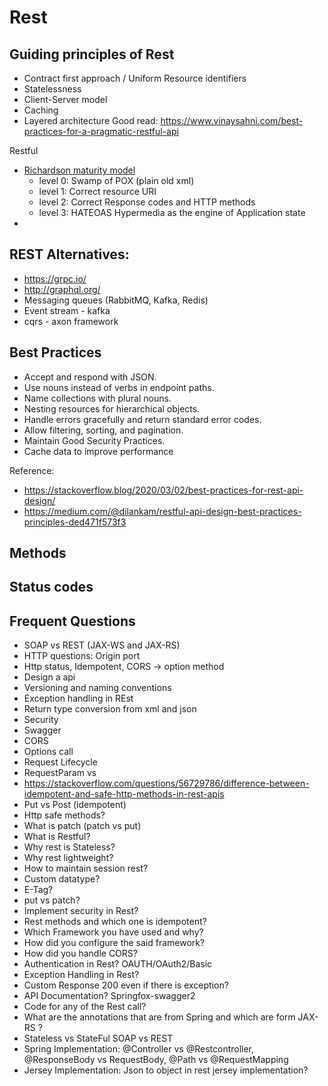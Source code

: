 # Rest

## Guiding principles of Rest
  - Contract first approach / Uniform Resource identifiers
  - Statelessness
  - Client-Server model
  - Caching
  - Layered architecture
Good read: https://www.vinaysahni.com/best-practices-for-a-pragmatic-restful-api

Restful
 - [Richardson maturity model](https://martinfowler.com/articles/richardsonMaturityModel.html)
   - level 0: Swamp of POX (plain old xml)
   - level 1: Correct resource URI
   - level 2: Correct Response codes and HTTP methods
   - level 3: HATEOAS Hypermedia as the engine of Application state
 - 
## REST Alternatives:
 - https://grpc.io/
 - http://graphql.org/
 - Messaging queues (RabbitMQ, Kafka, Redis)
 - Event stream - kafka
 - cqrs - axon framework

## Best Practices
 - Accept and respond with JSON.
 - Use nouns instead of verbs in endpoint paths.
 - Name collections with plural nouns.
 - Nesting resources for hierarchical objects.
 - Handle errors gracefully and return standard error codes.
 - Allow filtering, sorting, and pagination.
 - Maintain Good Security Practices.
 - Cache data to improve performance

Reference: 
 - https://stackoverflow.blog/2020/03/02/best-practices-for-rest-api-design/
 - https://medium.com/@dilankam/restful-api-design-best-practices-principles-ded471f573f3

## Methods

## Status codes


## Frequent Questions
 - SOAP vs REST (JAX-WS and JAX-RS)
 - HTTP questions: Origin port
 - Http status, Idempotent, CORS -> option method
 - Design a api
 - Versioning and naming conventions
 - Exception handling in REst
 - Return type conversion from xml and json
 - Security
 - Swagger
 - CORS
 - Options call
 - Request Lifecycle
 - RequestParam vs 
 - https://stackoverflow.com/questions/56729786/difference-between-idempotent-and-safe-http-methods-in-rest-apis
 - Put vs Post (idempotent)
 - Http safe methods?
 - What is patch (patch vs put)
 - What is Restful?
 - Why rest is Stateless?
 - Why rest lightweight?
 - How to maintain session rest?
 - Custom datatype?
 - E-Tag?
 - put vs patch?
 - Implement security in Rest?
 - Rest methods and which one is idempotent?
 - Which Framework you have used and why?
 - How did you configure the said framework?
 - How did you handle CORS?
 - Authentication in Rest? OAUTH/OAuth2/Basic
 - Exception Handling in Rest?
 - Custom Response 200 even if there is exception?
 - API Documentation? Springfox-swagger2
 - Code for any of the Rest call?
 - What are the annotations that are from Spring and which are form JAX-RS ?
 - Stateless vs StateFul SOAP vs REST
 - Spring Implementation:  @Controller vs @Restcontroller, @ResponseBody vs RequestBody, @Path vs @RequestMapping
 - Jersey Implementation: Json to object in rest jersey implementation?

